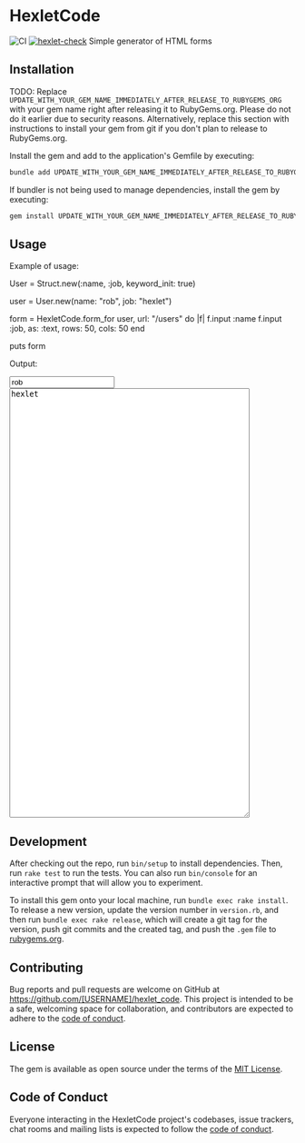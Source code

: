 # HexletCode
![CI](https://github.com/DimaArsyonov/rails-project-63/actions/workflows/main.yml/badge.svg)
[![hexlet-check](https://github.com/DimaArsyonov/rails-project-63/actions/workflows/hexlet-check.yml/badge.svg)](https://github.com/DimaArsyonov/rails-project-63/actions/workflows/hexlet-check.yml)
Simple generator of HTML forms

## Installation

TODO: Replace `UPDATE_WITH_YOUR_GEM_NAME_IMMEDIATELY_AFTER_RELEASE_TO_RUBYGEMS_ORG` with your gem name right after releasing it to RubyGems.org. Please do not do it earlier due to security reasons. Alternatively, replace this section with instructions to install your gem from git if you don't plan to release to RubyGems.org.

Install the gem and add to the application's Gemfile by executing:

```bash
bundle add UPDATE_WITH_YOUR_GEM_NAME_IMMEDIATELY_AFTER_RELEASE_TO_RUBYGEMS_ORG
```

If bundler is not being used to manage dependencies, install the gem by executing:

```bash
gem install UPDATE_WITH_YOUR_GEM_NAME_IMMEDIATELY_AFTER_RELEASE_TO_RUBYGEMS_ORG
```

## Usage

Example of usage:

User = Struct.new(:name, :job, keyword_init: true)

user = User.new(name: "rob", job: "hexlet")

form = HexletCode.form_for user, url: "/users" do |f|
  f.input :name
  f.input :job, as: :text, rows: 50, cols: 50
end

puts form

Output:
<form action="/users" method="post">
  <input name="name" type="text" value="rob"></input>
  <textarea name="job" cols="50" rows="50">hexlet</textarea>
</form>

## Development

After checking out the repo, run `bin/setup` to install dependencies. Then, run `rake test` to run the tests. You can also run `bin/console` for an interactive prompt that will allow you to experiment.

To install this gem onto your local machine, run `bundle exec rake install`. To release a new version, update the version number in `version.rb`, and then run `bundle exec rake release`, which will create a git tag for the version, push git commits and the created tag, and push the `.gem` file to [rubygems.org](https://rubygems.org).

## Contributing

Bug reports and pull requests are welcome on GitHub at https://github.com/[USERNAME]/hexlet_code. This project is intended to be a safe, welcoming space for collaboration, and contributors are expected to adhere to the [code of conduct](https://github.com/[USERNAME]/hexlet_code/blob/master/CODE_OF_CONDUCT.md).

## License

The gem is available as open source under the terms of the [MIT License](https://opensource.org/licenses/MIT).

## Code of Conduct

Everyone interacting in the HexletCode project's codebases, issue trackers, chat rooms and mailing lists is expected to follow the [code of conduct](https://github.com/[USERNAME]/hexlet_code/blob/master/CODE_OF_CONDUCT.md).
